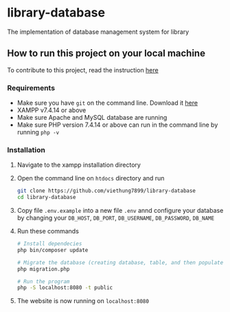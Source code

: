 # library-database

The implementation of database management system for library

## How to run this project on your local machine

To contribute to this project, read the instruction [here](docs/README.md)

### Requirements

- Make sure you have `git` on the command line. Download it [here](https://git-scm.com/downloads)
- XAMPP v7.4.14 or above
- Make sure Apache and MySQL database are running
- Make sure PHP version 7.4.14 or above can run in the command line by running `php -v`

### Installation

1. Navigate to the xampp installation directory

2. Open the command line on `htdocs` directory and run

    ```bash
    git clone https://github.com/viethung7899/library-database
    cd library-database
    ```

3. Copy file `.env.example` into a new file `.env` annd configure your database by changing your `DB_HOST`, `DB_PORT`, `DB_USERNAME`, `DB_PASSWORD`, `DB_NAME`

4. Run these commands

    ```bash
    # Install dependecies
    php bin/composer update

    # Migrate the database (creating database, table, and then populate data)
    php migration.php

    # Run the program
    php -S localhost:8080 -t public
    ```

5. The website is now running on `localhost:8080`
